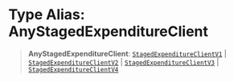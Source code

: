 # Type Alias: AnyStagedExpenditureClient

> **AnyStagedExpenditureClient**: [`StagedExpenditureClientV1`](../interfaces/StagedExpenditureClientV1.md) \| [`StagedExpenditureClientV2`](../interfaces/StagedExpenditureClientV2.md) \| [`StagedExpenditureClientV3`](../interfaces/StagedExpenditureClientV3.md) \| [`StagedExpenditureClientV4`](../interfaces/StagedExpenditureClientV4.md)
